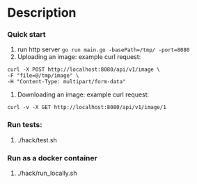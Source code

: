 # Description

### Quick start
1. run http server `go run main.go -basePath=/tmp/ -port=8080`
1. Uploading an image:
example curl request:
```
curl -X POST http://localhost:8080/api/v1/image \
-F "file=@/tmp/image" \
-H "Content-Type: multipart/form-data"
```
1. Downloading an image:
example curl request:
```
curl -v -X GET http://localhost:8080/api/v1/image/1  
```


### Run tests:
1. ./hack/test.sh


### Run as a docker container
1. ./hack/run_locally.sh